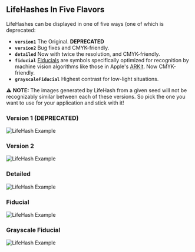 ## LifeHashes In Five Flavors

LifeHashes can be displayed in one of five ways (one of which is deprecated:

* **`version1`** The Original. **DEPRECATED**
* **`version2`** Bug fixes and CMYK-friendly.
* **`detailed`** Now with twice the resolution, and CMYK-friendly.
* **`fiducial`** [Fiducials](https://en.wikipedia.org/wiki/Fiducial_marker#Fiducial_marker_sets) are symbols specifically optimized for recognition by machine vision algorithms like those in Apple's [ARKit](https://developer.apple.com/augmented-reality/arkit/). Now CMYK-friendly.
* **`grayscaleFiducial`** Highest contrast for low-light situations.

⚠️ **NOTE:** The images generated by LifeHash from a given seed will not be recognizably similar between each of these versions. So pick the one you want to use for your application and stick with it!

### Version 1 (DEPRECATED)
![LifeHash Example](../Nexus-Images/version1.jpg)

### Version 2
![LifeHash Example](../Nexus-Images/version2.jpg)

### Detailed
![LifeHash Example](../Nexus-Images/detailed.jpg)

### Fiducial
![LifeHash Example](../Nexus-Images/fiducial.jpg)

### Grayscale Fiducial
![LifeHash Example](../Nexus-Images/grayscale-fiducial.jpg)
